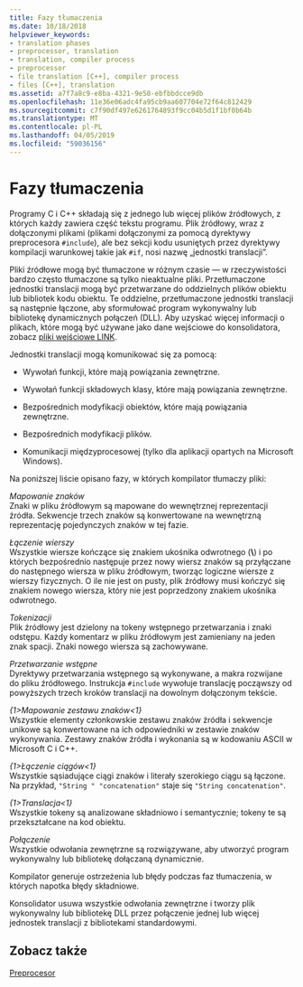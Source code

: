 ```yaml
---
title: Fazy tłumaczenia
ms.date: 10/18/2018
helpviewer_keywords:
- translation phases
- preprocessor, translation
- translation, compiler process
- preprocessor
- file translation [C++], compiler process
- files [C++], translation
ms.assetid: a7f7a8c9-e8ba-4321-9e50-ebfbbdcce9db
ms.openlocfilehash: 11e36e06adc4fa95cb9aa607704e72f64c812429
ms.sourcegitcommit: c7f90df497e6261764893f9cc04b5d1f1bf0b64b
ms.translationtype: MT
ms.contentlocale: pl-PL
ms.lasthandoff: 04/05/2019
ms.locfileid: "59036156"
---
```

# <a name="phases-of-translation"></a>Fazy tłumaczenia

Programy C i C++ składają się z jednego lub więcej plików źródłowych, z których każdy zawiera część tekstu programu. Plik źródłowy, wraz z dołączonymi plikami (plikami dołączonymi za pomocą dyrektywy preprocesora `#include`), ale bez sekcji kodu usuniętych przez dyrektywy kompilacji warunkowej takie jak `#if`, nosi nazwę „jednostki translacji”.

Pliki źródłowe mogą być tłumaczone w różnym czasie — w rzeczywistości bardzo często tłumaczone są tylko nieaktualne pliki. Przetłumaczone jednostki translacji mogą być przetwarzane do oddzielnych plików obiektu lub bibliotek kodu obiektu. Te oddzielne, przetłumaczone jednostki translacji są następnie łączone, aby sformułować program wykonywalny lub bibliotekę dynamicznych połączeń (DLL).  Aby uzyskać więcej informacji o plikach, które mogą być używane jako dane wejściowe do konsolidatora, zobacz [pliki wejściowe LINK](../build/reference/link-input-files.md).

Jednostki translacji mogą komunikować się za pomocą:

- Wywołań funkcji, które mają powiązania zewnętrzne.

- Wywołań funkcji składowych klasy, które mają powiązania zewnętrzne.

- Bezpośrednich modyfikacji obiektów, które mają powiązania zewnętrzne.

- Bezpośrednich modyfikacji plików.

- Komunikacji międzyprocesowej (tylko dla aplikacji opartych na Microsoft Windows).

Na poniższej liście opisano fazy, w których kompilator tłumaczy pliki:

*Mapowanie znaków*<br/>
Znaki w pliku źródłowym są mapowane do wewnętrznej reprezentacji źródła. Sekwencje trzech znaków są konwertowane na wewnętrzną reprezentację pojedynczych znaków w tej fazie.

*Łączenie wierszy*<br/>
Wszystkie wiersze kończące się znakiem ukośnika odwrotnego (**\\**) i po których bezpośrednio następuje przez nowy wiersz znaków są przyłączane do następnego wiersza w pliku źródłowym, tworząc logiczne wiersze z wierszy fizycznych. O ile nie jest on pusty, plik źródłowy musi kończyć się znakiem nowego wiersza, który nie jest poprzedzony znakiem ukośnika odwrotnego.

*Tokenizacji*<br/>
Plik źródłowy jest dzielony na tokeny wstępnego przetwarzania i znaki odstępu. Każdy komentarz w pliku źródłowym jest zamieniany na jeden znak spacji. Znaki nowego wiersza są zachowywane.

*Przetwarzanie wstępne*<br/>
Dyrektywy przetwarzania wstępnego są wykonywane, a makra rozwijane do pliku źródłowego. Instrukcja `#include` wywołuje translację począwszy od powyższych trzech kroków translacji na dowolnym dołączonym tekście.

*{1&gt;Mapowanie zestawu znaków&lt;1}*<br/>
Wszystkie elementy członkowskie zestawu znaków źródła i sekwencje unikowe są konwertowane na ich odpowiedniki w zestawie znaków wykonywania. Zestawy znaków źródła i wykonania są w kodowaniu ASCII w Microsoft C i C++.

*{1&gt;Łączenie ciągów&lt;1}*<br/>
Wszystkie sąsiadujące ciągi znaków i literały szerokiego ciągu są łączone. Na przykład, `"String " "concatenation"` staje się `"String concatenation"`.

*{1&gt;Translacja&lt;1}*<br/>
Wszystkie tokeny są analizowane składniowo i semantycznie; tokeny te są przekształcane na kod obiektu.

*Połączenie*<br/>
Wszystkie odwołania zewnętrzne są rozwiązywane, aby utworzyć program wykonywalny lub bibliotekę dołączaną dynamicznie.

Kompilator generuje ostrzeżenia lub błędy podczas faz tłumaczenia, w których napotka błędy składniowe.

Konsolidator usuwa wszystkie odwołania zewnętrzne i tworzy plik wykonywalny lub bibliotekę DLL przez połączenie jednej lub więcej jednostek translacji z bibliotekami standardowymi.

## <a name="see-also"></a>Zobacz także

[Preprocesor](../preprocessor/preprocessor.md)